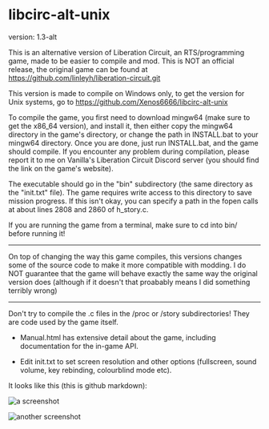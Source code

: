 ﻿# libcirc-alt-unix

version: 1.3-alt

This is an alternative version of Liberation Circuit, an RTS/programming game, made to be easier to compile and mod.
This is NOT an official release, the original game can be found at https://github.com/linleyh/liberation-circuit.git

This version is made to compile on Windows only, to get the version for Unix systems, go to https://github.com/Xenos6666/libcirc-alt-unix

To compile the game, you first need to download mingw64 (make sure to get the x86_64 version), and install it, then either copy the mingw64 directory in the game's directory, or change the path in INSTALL.bat to your mingw64 directory. Once you are done, just run INSTALL.bat, and the game should compile.
If you encounter any problem during compilation, please report it to me on Vanilla's Liberation Circuit Discord server (you should find the link on the game's website).

The executable should go in the "bin" subdirectory (the same directory as the "init.txt" file). The game requires write access to this directory to save mission progress.
If this isn't okay, you can specify a path in the fopen calls at about lines 2808 and 2860 of h_story.c.

If you are running the game from a terminal, make sure to cd into bin/ before running it!

---

On top of changing the way this game compiles, this versions changes some of the source code to make it more compatible with modding.
I do NOT guarantee that the game will behave exactly the same way the original version does (although if it doesn't that proabably means I did something terribly wrong)

---

Don't try to compile the .c files in the /proc or /story subdirectories! They are code used by the game itself.

- Manual.html has extensive detail about the game, including documentation for the in-game API.

- Edit init.txt to set screen resolution and other options (fullscreen, sound volume, key rebinding, colourblind mode etc).

It looks like this (this is github markdown):

![a screenshot](http://i.imgur.com/pPIJ03I.png)

![another screenshot](http://i.imgur.com/QKWzkqA.png)
